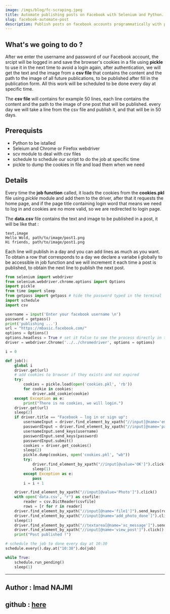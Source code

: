 ```yaml
---
image: /imgs/blog/fc-scraping.jpeg
title: Automate publishing posts on Facebook with Selenium and Python.
slug: facebook-automate-post
description: Publish posts on facebook accounts programmatically with python
---
```



## What's we going to do ?
After we enter the username and password of our Facebook account, the srcipt will be logged in and save the browser's cookies in a file using **pickle** to use it in the next time to avoid a login again, after authentication, we will get the text and the image from a **csv file** that contains the content and the path to the image of all future publications, to be published  after fill in the publication form.
All this work will be scheduled to be done every day at specific time.

The <b class="text-danger">csv file</b> will contains for example 50 lines, each line contains the content and the path to the image of one post that will be published. every day we will take a line from the csv file and publish it, and that will be in 50 days.

## Prerequists
 - Python to be istalled
 - Seleium and Chrome or Firefox webdriver
 - scv module to deal with csv files
 - schedule to schedule our script to do the job at specific time
 - pickle to dump the cookies in file and load them when we need
## Details

Every time the **job function** called,  it  loads the cookies  from the **cookies.pkl** file using *pickle* module and add them to the driver, after that it requests the home page, and if the page title containing login word that means we need to log in and cookies are no more valid, so we are redirected to login page.

The <strong class="bg-primary text-white">data.csv</strong> file contains the text and image to be published in a post, it will be like that :
```csv
text,image
Hello Wold, path/to/image/post1.png
Hi friends, path/to/image/post1.png
```
Each  line will publish in a day and you can add lines as much as you want.
To obtain a row that corresponds to a day we declare a variabe <b class="text-danger">i</b> globally to be accessible in job function and we will increment it each time a post is published, to obtain the next line to publish the next post.


```python
from selenium import webdriver
from selenium.webdriver.chrome.options import Options
import pickle
from time import sleep
from getpass import getpass # hide the password typed in the terminal
import schedule
import csv

username = input('Enter your facebook username \n')
password = getpass()
print('publishing ...')
url = "https://mbasic.facebook.com/"
options = Options()
options.headless = True # set it False to see the process directly in the browser
driver = webdriver.Chrome('../../chromedriver', options = options)

i = 0

def job():
	global i
	driver.get(url)
	# add cookies to browser if they exists and not expired
	try:
		cookies = pickle.load(open('cookies.pkl', 'rb'))
		for cookie in cookies:
			driver.add_cookie(cookie)
	except Exception as e:
		print("There is no cookies, we will login.")
	driver.get(url)
	sleep(2)
	if driver.title == "Facebook – log in or sign up":
		usernameInput = driver.find_element_by_xpath("//input[@name='email']")
		passwordInput = driver.find_element_by_xpath("//input[@name='pass']")
		usernameInput.send_keys(username)
		passwordInput.send_keys(password)
		passwordInput.submit()
		cookies = driver.get_cookies()
		sleep(2)
		pickle.dump(cookies, open('cookies.pkl', "wb"))
		try:
			driver.find_element_by_xpath("//input[@value='OK']").click()
			sleep(1)
		except Exception as e:
			pass
		i = i + 1

	driver.find_element_by_xpath("//input[@value='Photo']").click()
	with open('data.csv', "r") as csvfile:
		reader = csv.DictReader(csvfile)
		rows = [r for r in reader]
	driver.find_element_by_xpath("//input[@name='file1']").send_keys(rows[i]['image'])
	driver.find_element_by_xpath("//input[@name='add_photo_done']").click()
	sleep(1)
	driver.find_element_by_xpath("//textarea[@name='xc_message']").send_keys(rows[i]['text'])
	driver.find_element_by_xpath("//input[@name='view_post']").click()
	print("Post published !")

# schedule the job to done every day at 10:30
schedule.every().day.at("10:30").do(job)

while True:
	schedule.run_pending()
	sleep(1)

```
___
## Author : Imad NAJMI
 ## github : [here](https://github.com/najmi9/automate-publishing-posts-on-facebook)
